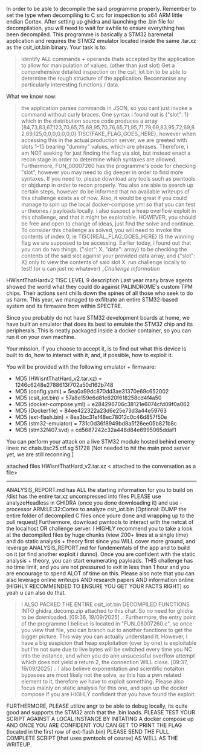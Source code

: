 In order to be able to decompile the said programme properly. Remember to set the type when decompiling to C src for inspection to x64 ARM little endian Cortex. After setting up ghidra and launching the .bin file for decompilation, you will need to wait for awhile to ensure everything has been decompiled. This programme is basically a STM32 baremetal application and requires the STM32 emulator located inside the same .tar.xz as the csit_iot.bin binary. Your task is to:
> identify ALL commands + operands thats accepted by the application to allow for manipulation of values. (other than just slot)
> Get a comprehensive detailed inspection on the csit_iot.bin to be able to determine the rough structure of the application.
> Reconnanise any particularly interesting functions / data.

What we know now:
> the application parses commands in JSON, so you cant just invoke a command without curly braces. One syntax i found out is {"slot": 1} which in the distribution source code produces a array [84,73,83,67,123,70,65,75,69,95,70,76,65,71,95,71,79,69,83,95,72,69,82,69,125,0,0,0,0,0,0,0] TISC{FAKE_FLAG_GOES_HERE}, however when accessing this in the actual production server, we are greeted with slots 1-15 bearing "dummy" values, which are phrases. Therefore, i am NOT seeking for just finding the flag via slot, but instead enact a recon stage in order to determine which syntaxes are allowed. Furthermore, FUN_00007260 has the programme's code for checking "slot", however you may need to dig deeper in order to find more syntaxes. If you need to, please download any tools such as pwntools or objdump in order to recon properly. You also are able to search up certain steps, however do be informed that no available writeups of this challenge exists as of now. Also, it would be great if you could manage to spin up the local docker-compose.yml so that you can test ur theories / payloads locally.
> i also suspect a heap overflow exploit in this challenge, and that it might be exploitable. HOWEVER, you should be free and open to change of ideas,  just find the solve and continue. To consider this challenge as solved, you will need to invoke the contents of index 0, ie TISC{REAL_FLAG_GOES_HERE} IS the winning flag we are supposed to be accessing.
> Earlier today, i found out that you can do two things. {"slot": X, "data": array} to be checking the contents of the said slot against your provided data array, and {"slot": X} only to view the contents of said slot X.
> run challenge locally to test! (or u can just nc whatever)
__Challenge Information_

HWisntThatHardv2
TISC
LEVEL 9
description
Last year many brave agents showed the world what they could do against PALINDROME's custom TPM chips. Their actions sent chills down the spines of all those who seek to do us harm. This year, we managed to exfiltrate an entire STM32-based system and its firmware from within SPECTRE.

Since you probably do not have STM32 development boards at home, we have built an emulator that does its best to emulate the STM32 chip and its peripherals. This is neatly packaged inside a docker container, so you can run it on your own machine.

Your mission, if you choose to accept it, is to find out what this device is built to do, how to interact with it, and, if possible, how to exploit it.

You will be provided with the following emulator + firmware:
- MD5 (HWisntThatHard_v2.tar.xz) = 1246c6248e2788613f702a50d162b748
- MD5 (config.yaml) = 5ea0a99dc870dd3ae31370e69c652002
- MD5 (csit_iot.bin) = 57a8e159e6d81e620f618258cd4f4a50
- MD5 (docker-compose.yml) = e284296706c38121e6074cfd09f0a062
- MD5 (Dockerfile) = 84ee422322a23d6e25e73d3a44e59763
- MD5 (ext-flash.bin) = 8ea3bc31ef48ec78012c0c46d857f50e
- MD5 (stm32-emulator) = 731c0d36f8949bd8a5f26ee05b821b8c
- MD5 (stm32f407.svd) = cd5687242c32a448d84e6995065ddaf1


You can perform your attack on a live STM32 module hosted behind enemy lines:
nc chals.tisc25.ctf.sg 51728 [Not needed to hit the main prod server yet, we are still reconning.]

attached files
HWisntThatHard_v2.tar.xz < attached to the conversation as a file>
____________
ANALYSIS_REPORT.md has ALL the starting information for you to build on
/dist has the entire tar.xz uncompressed into files
PLEASE use analyzeHeadless in GHIDRA (once you done downloading it) and use -processor ARM:LE:32:Cortex to analyze csit_iot.bin [Optional: DUMP the entire folder of decompiled C files once youre done and wrapping up to the pull request]
Furthermore, download pwntools to interact with the netcat of the localhost OR challenge server. I HIGHLY recommend you to take a look at the decompiled files by huge chunks (view 200+ lines at a single time) and do static analysis + theory first since you WILL cover more ground, and leverage ANALYSIS_REPORT.md for fundementals of the app and to build on it (or find another exploit i dunno). Once you are confident with the static analysis + theory, you can start enumerating payloads. THIS challenge has no time limit, and you are not pressured to exit in less than 1 hour and you are encourage to spend ALOT of time on this. Please also note that you can also leverage online writeups AND research papers AND information online [HIGHLY RECOMMENDED TO ENSURE YOU GET YOUR FACTS RIGHT] so yeah u can also do that. 
> I ALSO PACKED THE ENTIRE csit_iot.bin DECOMPILED FUNCTIONS INTO ghidra_decomp.zip attached to this chat. So no need for ghidra to be downloaded.
[09:36, 19/09/2025] .: Furthermore, the entry point of the programme I believe is located in "FUN_08007260.c", so once you view that file, you can branch out to another functions to get the bigger picture. This way you can actually understand it. However, I have a big suspicion that heap exploitation (over by one) is exploitable but I'm not sure due to live bytes will be switched every time you NC into the instance, and when you do ann unsucessful overflow attempt which does not yield a return 2, the connection WILL close.
[09:37, 19/09/2025] .: I also believe exponentation and scientific notaiton  bypasses are most likely not the solve, as this has a pwn related element to it, therefore we have to exploit something. Please also focus mainly on static analysis for this one, and spin up the docker compose if you are HIGHLY confident that you have found the exploit.

FURTHERMORE, PLEASE utilize angr to be able to debug locally, its quite good and supports the STM32 arch that the .bin loads. PLEASE TEST YOUR SCRIPT AGAINST A LOCAL INSTANCE BY INITATING A docker compose up AND ONCE YOU ARE CONFIDENT YOU CAN GET TO PRINT THE FLAG (located in the first row of ext-flash.bin) PLEASE SEND THE FULL COMPLETE SCRIPT [that uses pwntools of course] AS WELL AS THE WRITEUP.